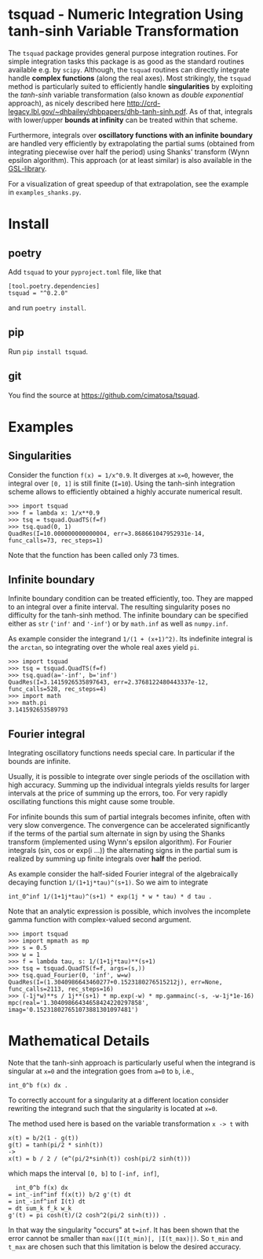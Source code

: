 # tsquad - Numeric Integration Using tanh-sinh Variable Transformation

The `tsquad` package provides general purpose integration routines.
For simple integration tasks this package is as good as the standard routines
available e.g. by `scipy`. 
Although, the `tsquad` routines can directly integrate handle **complex functions** 
(along the real axes). 
Most strikingly, the `tsquad` method is particularly suited to efficiently handle 
**singularities** by exploiting the *tanh-sinh* variable transformation 
(also known as *double exponential* approach), as nicely described 
here http://crd-legacy.lbl.gov/~dhbailey/dhbpapers/dhb-tanh-sinh.pdf.
As of that, integrals with lower/upper **bounds at infinity** can be treated
within that scheme.

Furthermore, integrals over **oscillatory functions with an infinite boundary** are
handled very efficiently by extrapolating the partial sums (obtained from integrating
piecewise over half the period) using Shanks' transform (Wynn epsilon algorithm).
This approach (or at least similar) is also available in the [GSL-library](
https://www.gnu.org/software/gsl/doc/html/integration.html#qawf-adaptive-integration-for-fourier-integrals).

For a visualization of great speedup of that extrapolation, see the 
example in `examples_shanks.py`.

# Install

## poetry

Add `tsquad` to your `pyproject.toml` file, like that
    
    [tool.poetry.dependencies]
    tsquad = "^0.2.0"

and run `poetry install`.

## pip

Run `pip install tsquad`.

## git

You find the source at https://github.com/cimatosa/tsquad.

# Examples

## Singularities

Consider the function `f(x) = 1/x^0.9`. It diverges at `x=0`, however, the integral
over `[0, 1]` is still finite (`I=10`).
Using the tanh-sinh integration scheme allows to efficiently obtained a highly
accurate numerical result.

    >>> import tsquad
    >>> f = lambda x: 1/x**0.9
    >>> tsq = tsquad.QuadTS(f=f)
    >>> tsq.quad(0, 1)
    QuadRes(I=10.000000000000004, err=3.868661047952931e-14, func_calls=73, rec_steps=1)

Note that the function has been called only 73 times.

## Infinite boundary

Infinite boundary condition can be treated efficiently, too.
They are mapped to an integral over a finite interval.
The resulting singularity poses no difficulty for the tanh-sinh method.
The infinite boundary can be specified either as `str` (`'inf'` and `'-inf'`)
or by `math.inf` as well as `numpy.inf`.

As example consider the integrand `1/(1 + (x+1)^2)`.
Its indefinite integral is the `arctan`, so integrating over the whole real
axes yield `pi`.

    >>> import tsquad
    >>> tsq = tsquad.QuadTS(f=f)
    >>> tsq.quad(a='-inf', b='inf')
    QuadRes(I=3.1415926535897643, err=2.3768122480443337e-12, func_calls=528, rec_steps=4)
    >>> import math
    >>> math.pi
    3.141592653589793

## Fourier integral

Integrating oscillatory functions needs special care.
In particular if the bounds are infinite.

Usually, it is possible to integrate over single periods of the oscillation with 
high accuracy.
Summing up the individual integrals yields results for larger intervals at the 
price of summing up the errors, too.
For very rapidly oscillating functions this might cause some trouble.

For infinite bounds this sum of partial integrals becomes infinite, often with
very slow convergence.
The convergence can be accelerated significantly if the terms of the partial 
sum alternate in sign by using the Shanks transform 
(implemented using Wynn's epsilon algorithm).
For Fourier integrals (sin, cos or exp(i ...)) the alternating signs
in the partial sum is realized by summing up finite integrals over **half** the period.

As example consider the half-sided Fourier integral of the algebraically 
decaying function `1/(1+1j*tau)^(s+1)`.
So we aim to integrate

    int_0^inf 1/(1+1j*tau)^(s+1) * exp(1j * w * tau) * d tau .

Note that an analytic expression is possible, which involves the incomplete gamma function
with complex-valued second argument.


    >>> import tsquad
    >>> import mpmath as mp
    >>> s = 0.5
    >>> w = 1
    >>> f = lambda tau, s: 1/(1+1j*tau)**(s+1)
    >>> tsq = tsquad.QuadTS(f=f, args=(s,))
    >>> tsq.quad_Fourier(0, 'inf', w=w)
    QuadRes(I=(1.3040986643460277+0.1523180276515212j), err=None, func_calls=2113, rec_steps=16)
    >>> (-1j*w)**s / 1j**(s+1) * mp.exp(-w) * mp.gammainc(-s, -w-1j*1e-16)
    mpc(real='1.30409866434658424220297858', imag='0.152318027651073881301097481')


# Mathematical Details

Note that the tanh-sinh approach is particularly useful when the integrand is singular at `x=0` 
and the integration goes from `a=0` to `b`, i.e.,

    int_0^b f(x) dx .


To correctly account for a singularity at a different location consider rewriting the 
integrand such that the singularity is located at `x=0`.

The method used here is based on the variable transformation `x -> t` with

    x(t) = b/2(1 - g(t))
    g(t) = tanh(pi/2 * sinh(t))
    ->
    x(t) = b / 2 / (e^(pi/2*sinh(t)) cosh(pi/2 sinh(t)))

which maps the interval `[0, b]` to `[-inf, inf]`,


      int_0^b f(x) dx 
    = int_-inf^inf f(x(t)) b/2 g'(t) dt 
    = int_-inf^inf I(t) dt 
    = dt sum_k f_k w_k
    g'(t) = pi cosh(t)/(2 cosh^2(pi/2 sinh(t))) .

In that way the singularity "occurs" at `t=inf`. 
It has been shown that the error cannot be smaller than `max(|I(t_min)|, |I(t_max)|)`. 
So `t_min` and `t_max` are chosen such that this limitation is below the desired accuracy.

